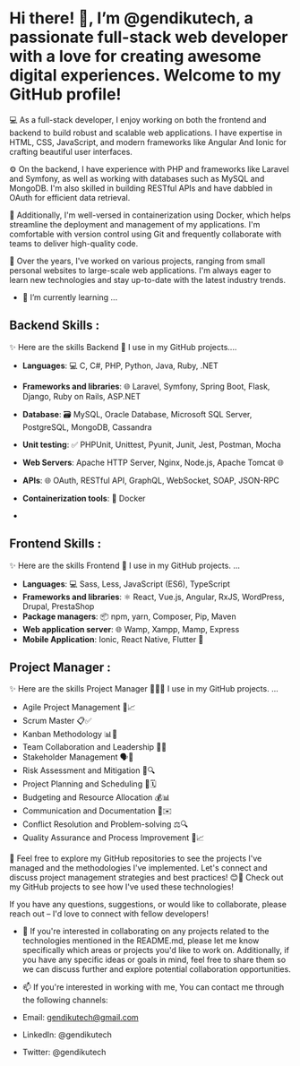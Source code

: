 # Hi there! 👋, I’m @gendikutech, a passionate full-stack web developer with a love for creating awesome digital experiences. Welcome to my GitHub profile!

💻 As a full-stack developer, I enjoy working on both the frontend and backend to build robust and scalable web applications. I have expertise in HTML, CSS, JavaScript, and modern frameworks like Angular And Ionic for crafting beautiful user interfaces.

⚙️ On the backend, I have experience with PHP and frameworks like Laravel and Symfony, as well as working with databases such as MySQL and MongoDB. I'm also skilled in building RESTful APIs and have dabbled in OAuth for efficient data retrieval.

🐳 Additionally, I'm well-versed in containerization using Docker, which helps streamline the deployment and management of my applications. I'm comfortable with version control using Git and frequently collaborate with teams to deliver high-quality code.

🌟 Over the years, I've worked on various projects, ranging from small personal websites to large-scale web applications. I'm always eager to learn new technologies and stay up-to-date with the latest industry trends.

- 🌱 I’m currently learning ... 

## Backend Skills :

✨ Here are the skills Backend 🚀 I use in my GitHub projects....

- **Languages**: 💻 C, C#, PHP, Python, Java, Ruby, .NET
- **Frameworks and libraries**: 🌐 Laravel, Symfony, Spring Boot, Flask, Django, Ruby on Rails, ASP.NET
- **Database**: 🗃️ MySQL, Oracle Database, Microsoft SQL Server, PostgreSQL, MongoDB, Cassandra
- **Unit testing**: ✅ PHPUnit, Unittest, Pyunit, Junit, Jest, Postman, Mocha
- **Web Servers**: Apache HTTP Server, Nginx, Node.js, Apache Tomcat 🌐
- **APIs**: 🌐 OAuth, RESTful API, GraphQL, WebSocket, SOAP, JSON-RPC
- **Containerization tools**: 🐳 Docker

- 

## Frontend Skills :

✨ Here are the skills Frontend 🎨 I use in my GitHub projects. ...

- **Languages**: 💻 Sass, Less, JavaScript (ES6), TypeScript
- **Frameworks and libraries**: ⚛️ React, Vue.js, Angular, RxJS, WordPress, Drupal, PrestaShop
- **Package managers**: 📦 npm, yarn, Composer, Pip, Maven
- **Web application server**: 🌐 Wamp, Xampp, Mamp, Express
- **Mobile Application**: Ionic, React Native, Flutter 📱

## Project Manager :

✨ Here are the skills Project Manager 👨‍💼🚀 I use in my GitHub projects. ...
  
- Agile Project Management 🔄📈
- Scrum Master 📋✅
- Kanban Methodology 📊🔢
- Team Collaboration and Leadership 🤝👥
- Stakeholder Management 🗣️👥
- Risk Assessment and Mitigation 🚧🔍
- Project Planning and Scheduling 📅🗓️
- Budgeting and Resource Allocation 💰📊
- Communication and Documentation 📝✉️
- Conflict Resolution and Problem-solving ⚖️🔍
- Quality Assurance and Process Improvement 🧪📈

🔗 Feel free to explore my GitHub repositories to see the projects I've managed and the methodologies I've implemented. Let's connect and discuss project management strategies and best practices! 😊🚀 Check out my GitHub projects to see how I've used these technologies!

If you have any questions, suggestions, or would like to collaborate, please reach out – I'd love to connect with fellow developers!

- 💞️ If you're interested in collaborating on any projects related to the technologies mentioned in the README.md, please let me know specifically which areas or projects you'd like to work on. Additionally, if you have any specific ideas or goals in mind, feel free to share them so we can discuss further and explore potential collaboration opportunities.

- 📫 If you're interested in working with me, You can contact me through the following channels:
  
- Email: gendikutech@gmail.com
- LinkedIn: @gendikutech
- Twitter: @gendikutech



<!---
gendikutech/gendikutech is a ✨ special ✨ repository because its `README.md` (this file) appears on your GitHub profile.
You can click the Preview link to take a look at your changes.
--->
